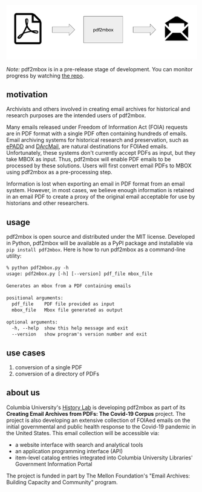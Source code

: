 ![Image](pdf2mbox_diagram.png)

*Note:* pdf2mbox is in a pre-release stage of development. You can monitor progress by watching [the repo](https://github.com/history-lab/pdf2mbox).

## motivation
Archivists and others involved in creating email archives for historical and research purposes are the intended users of pdf2mbox. 

Many emails released under Freedom of Information Act (FOIA) requests are in PDF format with a single PDF often containing hundreds of emails. Email archiving systems for historical research and preservation, such as [ePADD](https://epadd.stanford.edu/) and [DArcMail](https://siarchives.si.edu/what-we-do/digital-curation/email-preservation-darcmail), are natural destinations for FOIAed emails. Unfortunately, these systems don't currently accept PDFs as input, but they take MBOX as input. Thus, pdf2mbox will enable PDF emails to be processed by these solutions. Users will first convert email PDFs to MBOX using pdf2mbox as a pre-processing step.

Information is lost when exporting an email in PDF format from an email system. However, in most cases, we believe enough information is retained in an email PDF to create a proxy of the original email acceptable for use by historians and other researchers.

## usage
pdf2mbox is open source and distributed under the MIT license. Developed in Python, pdf2mbox will be available as a PyPI package and installable via `pip install pdf2mbox`. Here is how to run pdf2mbox as a command-line utility: 
```
% python pdf2mbox.py -h
usage: pdf2mbox.py [-h] [--version] pdf_file mbox_file

Generates an mbox from a PDF containing emails

positional arguments:
  pdf_file    PDF file provided as input
  mbox_file   Mbox file generated as output

optional arguments:
  -h, --help  show this help message and exit
  --version   show program's version number and exit
```
  
## use cases
1. conversion of a single PDF
2. conversion of a directory of PDFs 

## about us
Columbia University's [History Lab](http://history-lab.org) is developing pdf2mbox as part of its **Creating Email Archives from PDFs: The Covid-19 Corpus** project.  The project is also developing an extensive collection of FOIAed emails on the initial governmental and public health response to the Covid-19 pandemic in the United States. This email collection will be accessible via: 
- a website interface with search and analytical tools
- an application programming interface (API)
- item-level catalog entries integrated into Columbia University Libraries' Government Information Portal

The project is funded in part by The Mellon Foundation's "Email Archives: Building Capacity and Community" program.
